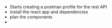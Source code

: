 * Starts creating a postman profile for the rest API
* install the react app and dependencies
* plan the components
* 